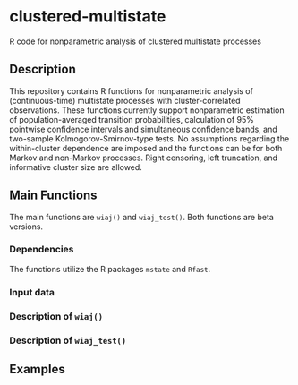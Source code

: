 # clustered-multistate
R code for nonparametric analysis of clustered multistate processes

## Description

This repository contains R functions for nonparametric analysis of (continuous-time) multistate processes with cluster-correlated observations. These functions currently support nonparametric estimation of population-averaged transition probabilities, calculation of 95% pointwise confidence intervals and simultaneous confidence bands, and two-sample Kolmogorov-Smirnov-type tests. No assumptions regarding the within-cluster dependence are imposed and the functions can be for both Markov and non-Markov processes. Right censoring, left truncation, and informative cluster size are allowed.

## Main Functions

The main functions are `wiaj()` and `wiaj_test()`. Both functions are beta versions.

### Dependencies
The functions utilize the R packages `mstate` and `Rfast`.

### Input data

### Description of `wiaj()`

### Description of `wiaj_test()`


## Examples

